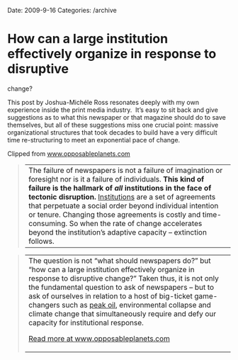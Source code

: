 Date: 2009-9-16
Categories: /archive

# How can a large institution effectively organize in response to disruptive
  change?

<div class="Clog_Commentary_Wrap">
<div class="Clog_Post_Text">

This post by Joshua-Michéle Ross resonates deeply with my own experience inside the print media industry.  It’s easy to sit back and give suggestions as to what this newspaper or that magazine should do to save themselves, but all of these suggestions miss one crucial point: massive organizational structures that took decades to build have a very difficult time re-structuring to meet an exponential pace of change.

</div>
</div>
<div class="Clog_Content_Outer"><!-- BEGIN_CLOG_CONTENT ID: A11119BF-F9C2-43EB-878E-BF1A274C5ECC CLOGS.CLIPMARKS.COM -->
<div class="Clog_Top_Wrap">
<div class="Clog_Source_First"><span>Clipped from <a title="http://www.opposableplanets.com/change/2009/09/the-failure-of-newspapers-and-what-it-means-to-the-rest-of-the-world/" rel="clipsource" href="http://www.opposableplanets.com/change/2009/09/the-failure-of-newspapers-and-what-it-means-to-the-rest-of-the-world/">www.opposableplanets.com</a></span></div>
</div>
<div class="Clog_Middle_Wrap">
<blockquote class="Clog_Content_Item" cite="http://www.opposableplanets.com/change/2009/09/the-failure-of-newspapers-and-what-it-means-to-the-rest-of-the-world/">
<table cellspacing="0" cellpadding="0">
<tbody>
<tr>
<td>The failure of newspapers is not a failure of imagination or foresight nor is it a failure of individuals. <strong> This kind of failure is the hallmark of <em>all</em> institutions in the face of tectonic disruption.</strong> <a rel="nofollow" href="http://en.wikipedia.org/wiki/Institution">Institutions</a> are a set of agreements that perpetuate a social order beyond individual intention or tenure.  Changing those agreements is costly and time-consuming.  So when the rate of change accelerates beyond the institution’s adaptive capacity – extinction follows.</td>
</tr>
</tbody>
</table>
</blockquote>
<blockquote class="Clog_Content_Item" cite="http://www.opposableplanets.com/change/2009/09/the-failure-of-newspapers-and-what-it-means-to-the-rest-of-the-world/">
<table cellspacing="0" cellpadding="0">
<tbody>
<tr>
<td>The question is not “what should newspapers do?” but “how can a large institution effectively organize in response to disruptive change?”    Taken thus, it is not only the fundamental question to ask of newspapers – but to ask of ourselves in relation to a host of big-ticket game-changers such as <a rel="nofollow" href="http://www.moneyweek.com/investments/commodities/why-we-must-take-peak-oil-seriously.aspx">peak oil</a>, environmental collapse and climate change that simultaneously require and defy our capacity for institutional response.

<span class="Clog_Source_Button"><a title="http://www.opposableplanets.com/change/2009/09/the-failure-of-newspapers-and-what-it-means-to-the-rest-of-the-world/" rel="clipsource" href="http://www.opposableplanets.com/change/2009/09/the-failure-of-newspapers-and-what-it-means-to-the-rest-of-the-world/">Read more at www.opposableplanets.com</a></span></td>
</tr>
</tbody>
</table>
</blockquote>
</div>
<div class="Clog_Bottom_Wrap"></div>
</div>
